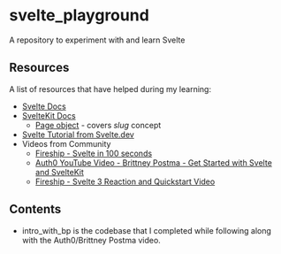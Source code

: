 # svelte_playground

A repository to experiment with and learn Svelte

## Resources

A list of resources that have helped during my learning:

* [Svelte Docs](https://svelte.dev/docs)
* [SvelteKit Docs](https://kit.svelte.dev/docs)
  * [Page object](https://kit.svelte.dev/docs#loading-input-page) - covers _slug_ concept
* [Svelte Tutorial from Svelte.dev](https://svelte.dev/tutorial/basics)
* Videos from Community
  * [Fireship - Svelte in 100 seconds](https://youtu.be/rv3Yq-B8qp4)
  * [Auth0 YouTube Video - Brittney Postma - Get Started with Svelte and SvelteKit](https://youtu.be/fOD_3iSiwTQ)
  * [Fireship - Svelte 3 Reaction and Quickstart Video](https://youtu.be/043h4ugAj4c)

## Contents
* intro_with_bp is the codebase that I completed while following along with the Auth0/Brittney Postma video. 
